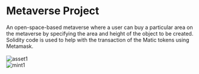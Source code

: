 # Metaverse Project
An open-space-based metaverse where a user can buy a particular area on the metaverse by specifying the area and height of the object to be created.<br/>
Solidity code is used to help with the transaction of the Matic tokens using Metamask.<br/><br/>
![asset1](https://github.com/NishanthRN/Metaverse/assets/83583999/b2afd679-d39e-4323-9260-659fe8a8944a)
<br/>
![mint1](https://github.com/NishanthRN/Metaverse/assets/83583999/27f88fbf-a103-4389-8d49-51e3135a4f60)
